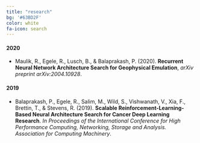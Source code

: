 ```yaml
---
title: "research"
bg: '#63BD2F'
color: white
fa-icon: search
---
```



#### 2020

* Maulik, R., Egele, R., Lusch, B., & Balaprakash, P. (2020). **Recurrent Neural Network Architecture Search for Geophysical Emulation**, *arXiv preprint arXiv:2004.10928*.


#### 2019

* Balaprakash, P., Egele, R., Salim, M., Wild, S., Vishwanath, V., Xia, F., Brettin, T., & Stevens, R. (2019). **Scalable Reinforcement-Learning-Based Neural Architecture Search for Cancer Deep Learning Research**. *In Proceedings of the International Conference for High Performance Computing, Networking, Storage and Analysis. Association for Computing Machinery*.

